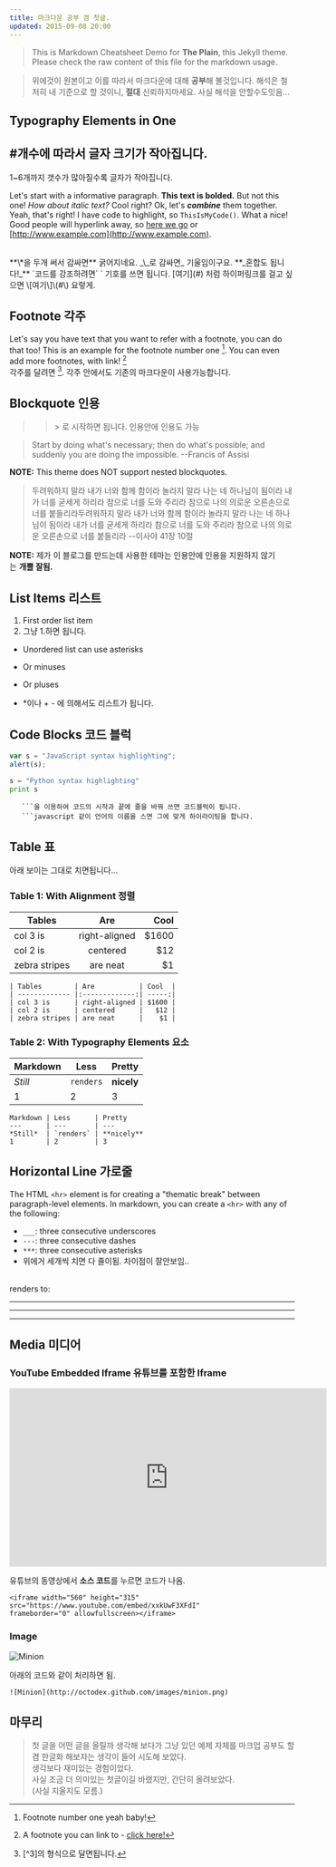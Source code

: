 ```yaml
---
title: 마크다운 공부 겸 첫글.
updated: 2015-09-08 20:00
---
```


> This is Markdown Cheatsheet Demo for **The Plain**, this Jekyll theme. Please check the raw content of this file for the markdown usage.

> 위에것이 원본이고 이를 따라서 마크다운에 대해 **공부**해 볼것입니다. 해석은 철저히 내 기준으로 할 것이니, **절대** 신뢰하지마세요. 사실 해석을 안할수도잇음...


## Typography Elements in One
## #개수에 따라서 글자 크기가 작아집니다. 

1~6개까지 갯수가 많아질수록 글자가 작아집니다.

Let's start with a informative paragraph. **This text is bolded.** But not this one! _How about italic text?_ Cool right? Ok, let's **_combine_** them together. 
Yeah, that's right! I have code to highlight, so `ThisIsMyCode()`. What a nice! Good people will hyperlink away, so [here we go](#) or [http://www.example.com](http://www.example.com).
   
<br>
**\*을 두개 써서 감싸면** 굵어지네요.  
_\_로 감싸면_ 기울임이구요.   
**_혼합도 됩니다!_**   
`코드를 강조하려면` `  기호를 쓰면 됩니다.  
[여기](#) 처럼 하이퍼링크를 걸고 싶으면 \[여기\]\(#\) 요렇게.
 
<div class="divider"></div>

## Footnote 각주

Let's say you have text that you want to refer with a footnote, you can do that too! This is an example for the footnote number one [^1]. You can even add more footnotes, with link! [^2]   
각주를 달려면 [^3]. 각주 안에서도 기존의 마크다운이 사용가능합니다.

<div class="divider"></div>

## Blockquote 인용

> > \> 로 시작하면 됩니다. 인용안에 인용도 가능

> Start by doing what's necessary; then do what's possible; and suddenly you are doing the impossible. --Francis of Assisi     

**NOTE:** This theme does NOT support nested blockquotes.   

> 두려워하지 말라 내가 너와 함께 함이라 놀라지 말라 나는 네 하나님이 됨이라 내가 너를 굳세게 하리라 참으로 너를 도와 주리라 참으로 나의 의로운 오른손으로 너를 붙들리라두려워하지 말라 내가 너와 함께 함이라 놀라지 말라 나는 네 하나님이 됨이라 내가 너를 굳세게 하리라 참으로 너를 도와 주리라 참으로 나의 의로운 오른손으로 너를 붙들리라 --이사야 41장 10절    

**NOTE:** 제가 이 블로그를 만드는데 사용한 테마는 인용안에 인용을 지원하지 않기  
  는 **개뿔 잘됨.**


<div class="divider"></div>

## List Items 리스트

1. First order list item
2. 그냥 1.하면 됩니다.

* Unordered list can use asterisks
- Or minuses
+ Or pluses
* \*이나 \+ \- 에 의해서도 리스트가 됩니다.

<div class="divider"></div>

## Code Blocks 코드 블럭

```javascript
var s = "JavaScript syntax highlighting";
alert(s);
```

```python
s = "Python syntax highlighting"
print s
```

```
   ```을 이용하여 코드의 시작과 끝에 줄을 바꿔 쓰면 코드블럭이 됩니다. 
   ```javascript 같이 언어의 이름을 스면 그에 맞게 하이라이팅을 합니다.

```

<div class="divider"></div>

## Table 표

아래 보이는 그대로 치면됩니다...

### Table 1: With Alignment 정렬

| Tables        | Are           | Cool  |
| ------------- |:-------------:| -----:|
| col 3 is      | right-aligned | $1600 |
| col 2 is      | centered      |   $12 |
| zebra stripes | are neat      |    $1 |

```
| Tables        | Are           | Cool  |
| ------------- |:-------------:| -----:|
| col 3 is      | right-aligned | $1600 |
| col 2 is      | centered      |   $12 |
| zebra stripes | are neat      |    $1 |
```

### Table 2: With Typography Elements 요소

Markdown | Less      | Pretty
---      | ---       | ---
*Still*  | `renders` | **nicely**
1        | 2         | 3

```
Markdown | Less      | Pretty
---      | ---       | ---
*Still*  | `renders` | **nicely**
1        | 2         | 3
```

<div class="divider"></div>

## Horizontal Line 가로줄

The HTML `<hr>` element is for creating a "thematic break" between paragraph-level elements. In markdown, you can create a `<hr>` with any of the following:

* `___`: three consecutive underscores
* `---`: three consecutive dashes
* `***`: three consecutive asterisks
* 위에거 세개씩 치면 다 줄이됨. 차이점이 잘안보임..   
<br>
renders to:
  
___

---

***

<div class="divider"></div>

## Media 미디어

### YouTube Embedded Iframe 유튜브를 포함한 Iframe

<iframe width="560" height="315" src="https://www.youtube.com/embed/xxkUwF3XFdI" frameborder="0" allowfullscreen></iframe>

유튜브의 동영상에서 **소스 코드**를 누르면 코드가 나옴. <br>

```
<iframe width="560" height="315" 
src="https://www.youtube.com/embed/xxkUwF3XFdI" 
frameborder="0" allowfullscreen></iframe>
```

### Image

![Minion](http://octodex.github.com/images/minion.png)

아래의 코드와 같이 처리하면 됨. <br>
```
![Minion](http://octodex.github.com/images/minion.png)

```

## 마무리
> 첫 글을 어떤 글을 올릴까 생각해 보다가 그냥 있던 예제 자체를 마크업 공부도 할겸 한글화 해보자는 생각이 들어 시도해 보았다.   
생각보다 재미있는 경험이었다.   
사실 조금 더 의미있는 첫글이길 바랬지만, 간단히 올려보았다.   
(사실 지울지도 모름.)

[^1]: Footnote number one yeah baby!
[^2]: A footnote you can link to - [click here!](#)
[^3]: \[^3\]의 형식으로 달면됩니다.

